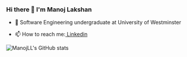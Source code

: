 ### Hi there 👋 I'm Manoj Lakshan

<!--
**ManojLL/ManojLL** is a ✨ _special_ ✨ repository because its `README.md` (this file) appears on your GitHub profile.

Here are some ideas to get you started: 
                                        -->
<!-- - 🔭 I’m currently working on ... -->
- 🌱 Software Engineering undergraduate at University of Westminster
<!--- 👯 I’m looking to collaborate on ... -->
<!--- - 🤔 I’m looking for help with ... -->
<!--- - 💬 Ask me about ... -->
- 📫 How to reach me:[ Linkedin](https://www.linkedin.com/in/manoj-lakshan-ba670318a/)
<!--- - 😄 Pronouns: ...
- ⚡ Fun fact: ... -->

![ManojLL's GitHub stats](https://github-readme-stats.vercel.app/api?username=ManojLL&show_icons=true&theme=merko)

